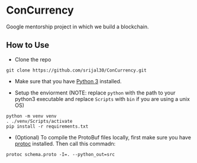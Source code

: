 # ConCurrency
Google mentorship project in which we build a blockchain.

## How to Use

* Clone the repo
```
git clone https://github.com/srijal30/ConCurrency.git
```

* Make sure that you have [Python 3](https://www.python.org/downloads/) installed. 

* Setup the enviorment (NOTE: replace `python` with the path to your python3 executable and replace `Scripts` with `bin` if you are using a unix OS)
```
python -m venv venv
. ./venv/Scripts/activate 
pip install -r requirements.txt
```
* (Optional) To compile the ProtoBuf files locally, first make sure you have [protoc](https://github.com/protocolbuffers/protobuf/releases) installed. Then call this commadn:
```
protoc schema.proto -I=. --python_out=src
```
 


